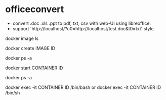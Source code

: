 # officeconvert
- convert .doc .xls .ppt to pdf, txt, csv with web-UI using libreoffice.
- support 'http://localhost/?u0=http://localhost/test.doc&t0=txt' style.

docker image ls

docker create IMAGE ID 

docker ps -a 

docker start CONTAINER ID

docker ps -a

docker exec -it CONTAINER ID /bin/bash or docker exec -it CONTAINER ID /bin/sh
